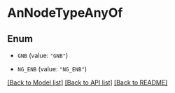 # AnNodeTypeAnyOf

## Enum


* `GNB` (value: `"GNB"`)

* `NG_ENB` (value: `"NG_ENB"`)


[[Back to Model list]](../README.md#documentation-for-models) [[Back to API list]](../README.md#documentation-for-api-endpoints) [[Back to README]](../README.md)


